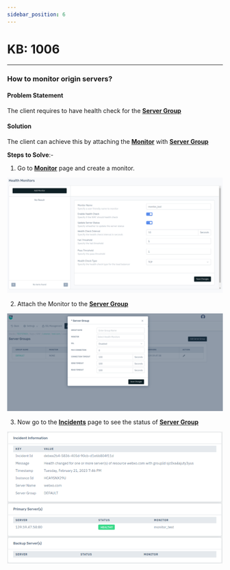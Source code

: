 ```yaml
---
sidebar_position: 6
---
```


# KB: 1006
----------

### **How to monitor origin servers?**

#### **Problem Statement**

The client requires to have health check for the [**Server Group**](/enterprise/adc/listeners/server_groups/)

#### **Solution**

The client can achieve this by attaching the [**Monitor**](/enterprise/adc/listeners/monitors) with [**Server Group**](/enterprise/adc/listeners/server_groups/)


**Steps to Solve**:-

1. Go to [**Monitor**](/enterprise/adc/listeners/monitors) page and create a monitor.

![kb-1006](/img/waf/v8/kb/kb_1006_health_monitor.png)

2. Attach the Monitor to the [**Server Group**](/enterprise/adc/listeners/server_groups/)

![kb-1006](/img/waf/v8/kb/KB_1006_server_group.png)

3. Now go to the [**Incidents**](/enterprise/adc/incidents) page to see the status of [**Server Group**](/enterprise/adc/listeners/server_groups/)

![kb-1006](/img/waf/v8/kb/kb_1006_incident.png)
